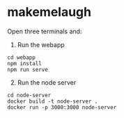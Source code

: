 # makemelaugh

Open three terminals and:
1. Run the webapp
```
cd webapp
npm install
npm run serve
```
2. Run the node server
```
cd node-server
docker build -t node-server .
docker run -p 3000:3000 node-server
```